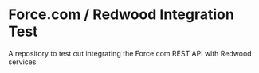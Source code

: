 # Force.com / Redwood Integration Test
A repository to test out integrating the Force.com REST API with Redwood services
